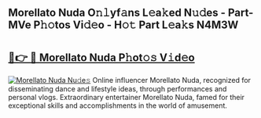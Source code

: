 ## Morellato Nuda O𝚗𝚕yf𝚊ns L𝚎a𝚔ed N𝚞𝚍es - Part-MVe P𝚑𝚘tos Vi𝚍𝚎o - H𝚘𝚝 Part L𝚎a𝚔s N4M3W

# <h2><a href="http://kf8bjnd.oniu.top/?m=Morellato+Nuda">🔗👉 🔴 Morellato Nuda P𝚑ot𝚘𝚜 V𝚒d𝚎o</a></h2>

[![Morellato Nuda Nu𝚍e𝚜](https://i.imgur.com/0qMVB7G.gif)](http://kf8bjnd.oniu.top/?m=Morellato+Nuda)
Online influencer Morellato Nuda, recognized for disseminating dance and lifestyle ideas, through performances and personal vlogs. Extraordinary entertainer Morellato Nuda, famed for their exceptional skills and accomplishments in the world of amusement.  
